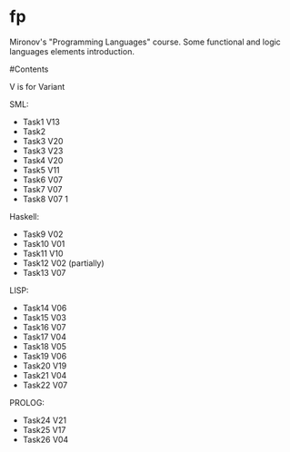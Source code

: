 fp
==

Mironov's "Programming Languages" course. Some functional and logic languages elements introduction.

#Contents

V is for Variant

SML:

* Task1 V13
* Task2
* Task3 V20
* Task3 V23
* Task4 V20
* Task5 V11
* Task6 V07
* Task7 V07
* Task8 V07 1

Haskell:

* Task9 V02
* Task10 V01
* Task11 V10
* Task12 V02 (partially)
* Task13 V07 

LISP:

* Task14 V06
* Task15 V03
* Task16 V07
* Task17 V04
* Task18 V05
* Task19 V06
* Task20 V19
* Task21 V04
* Task22 V07

PROLOG:

* Task24 V21
* Task25 V17
* Task26 V04
